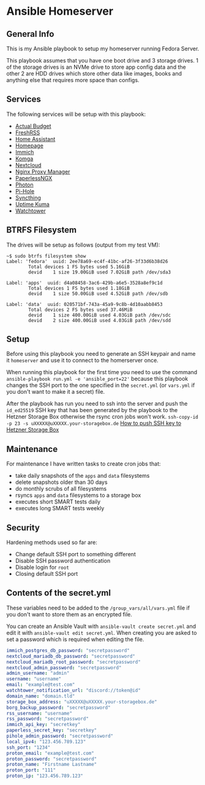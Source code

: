 # Ansible Homeserver
## General Info
This is my Ansible playbook to setup my homeserver running Fedora Server.

This playbook assumes that you have one boot drive and 3 storage drives. 1 of the storage drives is an NVMe drive to store app config data and the other 2 are HDD drives which store other data like images, books and anything else that requires more space than configs.

## Services
The following services will be setup with this playbook:

- [Actual Budget](https://actualbudget.com/)
- [FreshRSS](https://freshrss.org/)
- [Home Assistant](https://www.home-assistant.io/)
- [Homepage](https://gethomepage.dev/latest/)
- [Immich](https://immich.app/)
- [Komga](https://komga.org/)
- [Nextcloud](https://nextcloud.com/)
- [Nginx Proxy Manager](https://nginxproxymanager.com/)
- [PaperlessNGX](https://github.com/paperless-ngx/paperless-ngx)
- [Photon](https://github.com/Xyphyn/Photon)
- [Pi-Hole](https://github.com/pi-hole/docker-pi-hole/)
- [Syncthing](https://syncthing.net/)
- [Uptime Kuma](https://github.com/louislam/uptime-kuma)
- [Watchtower](https://containrrr.dev/watchtower/)

## BTRFS Filesystem
The drives will be setup as follows (output from my test VM):
```
~$ sudo btrfs filesystem show
Label: 'fedora'  uuid: 2ee78a69-ec4f-41bc-af26-3f33d6b38d26
        Total devices 1 FS bytes used 5.16GiB
        devid    1 size 19.00GiB used 7.02GiB path /dev/sda3

Label: 'apps'  uuid: d4a08458-3ac6-429b-a6e5-3528a8ef9c1d
        Total devices 1 FS bytes used 1.18GiB
        devid    1 size 50.00GiB used 4.52GiB path /dev/sdb

Label: 'data'  uuid: 020571bf-743a-45a9-9c8b-4d10aabb8453
        Total devices 2 FS bytes used 37.46MiB
        devid    1 size 400.00GiB used 4.03GiB path /dev/sdc
        devid    2 size 400.00GiB used 4.03GiB path /dev/sdd
```

## Setup
Before using this playbook you need to generate an SSH keypair and name it `homeserver` and use it to connect to the homerserver once.

When running this playbook for the first time you need to use the command `ansible-playbook run.yml -e 'ansible_port=22'` because this playbook changes the SSH port to the one specified in the `secret.yml` (or `vars.yml` if you don't want to make it a secret) file.

After the playbook has run you need to ssh into the server and push the `id_ed25519` SSH key that has been generated by the playbook to the Hetzner Storage Box otherwise the rsync cron jobs won't work. `ssh-copy-id -p 23 -s uXXXXX@uXXXXX.your-storagebox.de` [How to push SSH key to Hetzner Storage Box](https://docs.hetzner.com/robot/storage-box/backup-space-ssh-keys#upload)

## Maintenance
For maintenance I have written tasks to create cron jobs that:
- take daily snapshots of the `apps` and `data` filesystems
- delete snapshots older than 30 days
- do monthly scrubs of all filesystems
- rsyncs `apps` and `data` filesystems to a storage box
- executes short SMART tests daily
- executes long SMART tests weekly 

## Security
Hardening methods used so far are:
- Change default SSH port to something different
- Disable SSH password authentication
- Disable login for `root`
- Closing default SSH port

## Contents of the secret.yml
These variables need to be added to the `/group_vars/all/vars.yml` file if you don't want to store them as an encrypted file.

You can create an Ansible Vault with `ansible-vault create secret.yml` and edit it with `ansible-vault edit secret.yml`. When creating you are asked to set a password which is required when editing the file.

```yml
immich_postgres_db_password: "secretpassword"
nextcloud_mariadb_db_password: "secretpassword"
nextcloud_mariadb_root_password: "secretpassword"
nextcloud_admin_password: "secretpassword"
admin_username: "admin"
username: "username"
email: "example@test.com"
watchtower_notification_url: "discord://token@id"
domain_name: "domain.tld"
storage_box_address: "uXXXXX@uXXXXX.your-storagebox.de"
borg_backup_password: "secretpassword"
rss_username: "username"
rss_password: "secretpassword"
immich_api_key: "secretkey"
paperless_secret_key: "secretkey"
pihole_admin_password: "secretpassword"
local_ipv4: "123.456.789.123"
ssh_port: "1234"
proton_email: "example@test.com"
proton_password: "secretpassword"
proton_name: "Firstname Lastname"
proton_port: "111"
proton_ip: "123.456.789.123"
```
